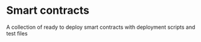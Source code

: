 # Smart contracts

A collection of ready to deploy smart contracts with deployment scripts and test files

